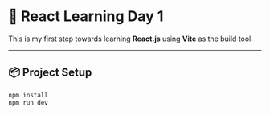 # 🚀 React Learning Day 1

This is my first step towards learning **React.js** using **Vite** as the build tool.

---

## 📦 Project Setup

```bash
npm install
npm run dev
```
